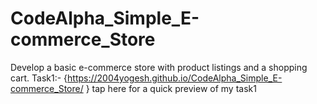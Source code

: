 # CodeAlpha_Simple_E-commerce_Store
Develop a basic e-commerce store with  product listings and a shopping cart.
Task1:- {https://2004yogesh.github.io/CodeAlpha_Simple_E-commerce_Store/ } tap here for a quick preview of my task1
